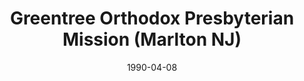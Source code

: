 ---
date: &id001 1990-04-08
end_date: null
location:
  address: null
  city: Marlton
  state: NJ
minister:
- end: 1993-01-01
  name: Gerald Malkus
  start: 1990-01-01
  type: Organizing Pastor
ministers:
- Gerald Malkus
name: Greentree Orthodox Presbyterian Mission
names: null
origination_date: *id001
raw_data: "NEW JERSEY Marlton\nGreentree Orthodox Presbyterian Mission  (April 8,\
  \ 1990\u2013July 31, 1993)\nOrg. Pastor: Gerald Malkus, 1990\u201393"
received_from: null
states:
- NJ
status:
  active: false
  end_date: 1993-07-31
  reason: null
  received_from: null
  withdrawal_to: null
title: Greentree Orthodox Presbyterian Mission (Marlton NJ)

---